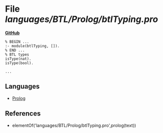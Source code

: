 # File _languages/BTL/Prolog/btlTyping.pro_
**[GitHub](https://github.com/softlang/yas/blob/master/languages/BTL/Prolog/btlTyping.pro)**
```
% BEGIN ...
:- module(btlTyping, []).
% END ...
% BTL types
isType(nat).
isType(bool).

...
```

## Languages
* [Prolog](../languages/Prolog.md)

## References
* elementOf('languages/BTL/Prolog/btlTyping.pro',prolog(text))

